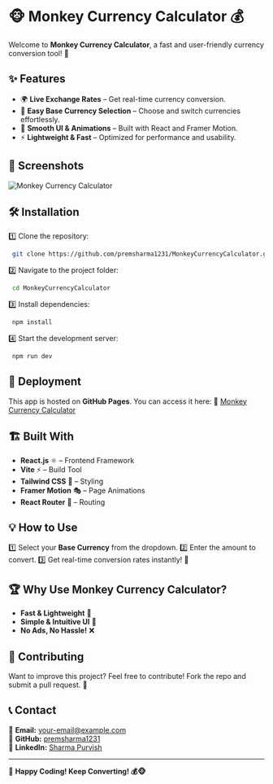 # 🐵 Monkey Currency Calculator 💰

Welcome to **Monkey Currency Calculator**, a fast and user-friendly currency conversion tool! 🚀

## ✨ Features

- 🌍 **Live Exchange Rates** – Get real-time currency conversion.
- 🔄 **Easy Base Currency Selection** – Choose and switch currencies effortlessly.
- 🎨 **Smooth UI & Animations** – Built with React and Framer Motion.
- ⚡ **Lightweight & Fast** – Optimized for performance and usability.

## 📸 Screenshots

![Monkey Currency Calculator](https://your-screenshot-link-here.com)

## 🛠️ Installation

1️⃣ Clone the repository:
```sh
 git clone https://github.com/premsharma1231/MonkeyCurrencyCalculator.git
```

2️⃣ Navigate to the project folder:
```sh
 cd MonkeyCurrencyCalculator
```

3️⃣ Install dependencies:
```sh
 npm install
```

4️⃣ Start the development server:
```sh
 npm run dev
```

## 🚀 Deployment

This app is hosted on **GitHub Pages**. You can access it here:
🔗 [Monkey Currency Calculator](https://premsharma1231.github.io/MonkeyCurrencyCalculator/home)

## 🏗️ Built With

- **React.js** ⚛️ – Frontend Framework
- **Vite** ⚡ – Build Tool
- **Tailwind CSS** 🎨 – Styling
- **Framer Motion** 🎭 – Page Animations
- **React Router** 🚏 – Routing

## 💡 How to Use

1️⃣ Select your **Base Currency** from the dropdown.
2️⃣ Enter the amount to convert.
3️⃣ Get real-time conversion rates instantly! 🚀

## 🏆 Why Use Monkey Currency Calculator?

- **Fast & Lightweight** 🚀
- **Simple & Intuitive UI** 🎨
- **No Ads, No Hassle!** ❌

## 🤝 Contributing

Want to improve this project? Feel free to contribute! Fork the repo and submit a pull request. 🙌

## 📞 Contact

📧 **Email:** your-email@example.com  
🔗 **GitHub:** [premsharma1231](https://github.com/premsharma1231)  
🔗 **LinkedIn:** [Sharma Purvish](https://www.linkedin.com/in/sharma-purvish-591120248/)

---
🚀 **Happy Coding! Keep Converting! 💰🐵**
